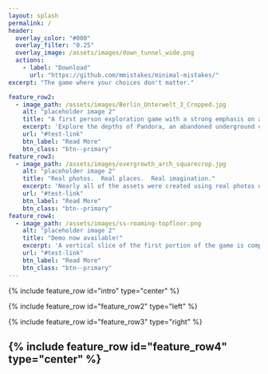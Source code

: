 ```yaml
---
layout: splash
permalink: /
header:
  overlay_color: "#000"
  overlay_filter: "0.25"
  overlay_image: /assets/images/down_tunnel_wide.png 
  actions:
    - label: "Download"
      url: "https://github.com/mmistakes/minimal-mistakes/"
excerpt: "The game where your choices don't matter."

feature_row2:
  - image_path: /assets/images/Berlin_Unterwelt_3_Cropped.jpg
    alt: "placeholder image 2"
    title: "A first person exploration game with a strong emphasis on atmosphere."
    excerpt: 'Explore the depths of Pandora, an abandoned underground city where memories cling to life.'
    url: "#test-link"
    btn_label: "Read More"
    btn_class: "btn--primary"
feature_row3:
  - image_path: /assets/images/overgrowth_arch_squarecrop.jpg
    alt: "placeholder image 2"
    title: "Real photos.  Real places.  Real imagination."
    excerpt: 'Nearly all of the assets were created using real photos of abandoned locations all around the world.'
    url: "#test-link"
    btn_label: "Read More"
    btn_class: "btn--primary"
feature_row4:
  - image_path: /assets/images/ss-roaming-topfloor.png
    alt: "placeholder image 2"
    title: "Demo now available!"
    excerpt: 'A vertical slice of the first portion of the game is complete.  Shoot me an email (contact info on the left) if you are interested in playing it!'
    url: "#test-link"
    btn_label: "Read More"
    btn_class: "btn--primary"
---
```


{% include feature_row id="intro" type="center" %}

{% include feature_row id="feature_row2" type="left" %}

{% include feature_row id="feature_row3" type="right" %}

{% include feature_row id="feature_row4" type="center" %}
---